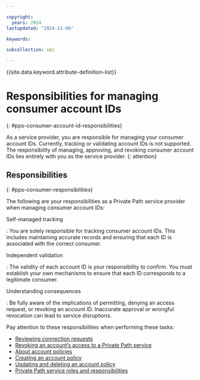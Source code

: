 ```yaml
---

copyright:
  years: 2024
lastupdated: "2024-11-06"

keywords:

subcollection: vpc

---
```


{{site.data.keyword.attribute-definition-list}}

# Responsibilities for managing consumer account IDs
{: #pps-consumer-account-id-responsibilities}

As a service provider, you are responsible for managing your consumer account IDs. Currently, tracking or validating account IDs is not supported. The responsibility of managing, approving, and revoking consumer account IDs lies entirely with you as the service provider.
{: attention}

## Responsibilities
{: #pps-consumer-responsibilities}

The following are your responsibilities as a Private Path service provider when managing consumer account IDs:

Self-managed tracking

:    You are solely responsible for tracking consumer account IDs. This includes maintaining accurate records and ensuring that each ID is associated with the correct consumer.

Independent validation

:    The validity of each account ID is your responsibility to confirm. You must establish your own mechanisms to ensure that each ID corresponds to a legitimate consumer.

Understanding consequences

:    Be fully aware of the implications of permitting, denying an access request, or revoking an account ID. Inaccurate approval or wrongful revocation can lead to service disruptions.

Pay attention to these responsibilities when performing these tasks:

- [Reviewing connection requests](/docs/vpc?topic=vpc-pps-ui-reviewing)
- [Revoking an account’s access to a Private Path service](/docs/vpc?topic=vpc-pps-ui-revoke-account)
- [About account policies](/docs/vpc?topic=vpc-pps-about-account-policies)
- [Creating an account policy](/docs/vpc?topic=vpc-pps-create-account-policy)
- [Updating and deleting an account policy](/docs/vpc?topic=vpc-pps-update-account)
- [Private Path service roles and responsibilities](/docs/private-path?topic=private-path-private-path-service-roles-and-responsibilities)
